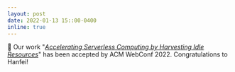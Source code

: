 ```yaml
---
layout: post
date: 2022-01-13 15::00-0400
inline: true
---
```


:pencil: Our work "*[Accelerating Serverless Computing by Harvesting Idle Resources](https://arxiv.org/abs/2108.12717)*" has been accepted by ACM WebConf 2022. Congratulations to Hanfei! 
